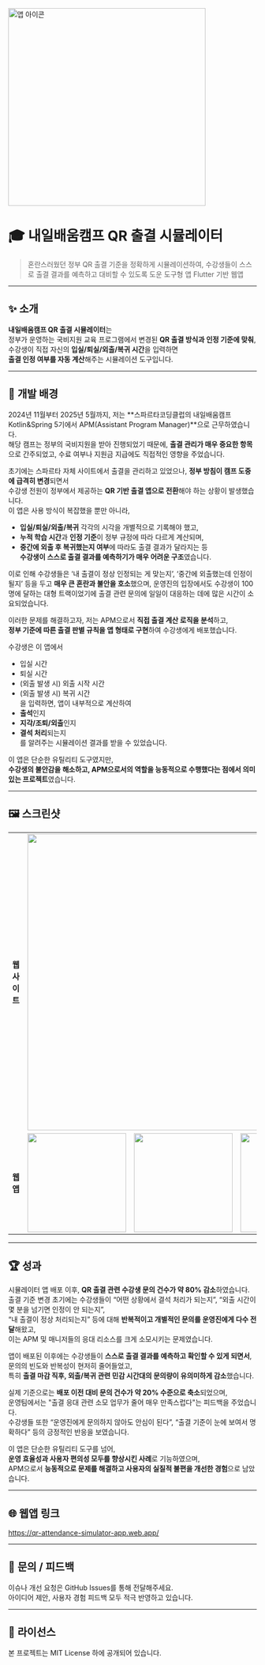<img src="https://github.com/user-attachments/assets/c7700eac-11a9-4f02-976e-4f0bb3df254c" alt="앱 아이콘" width="400"/>

# 🎓 내일배움캠프 QR 출결 시뮬레이터

> 혼란스러웠던 정부 QR 출결 기준을 정확하게 시뮬레이션하여, 수강생들이 스스로 출결 결과를 예측하고 대비할 수 있도록 도운 도구형 앱
> Flutter 기반 웹앱

---

## ✨ 소개

**내일배움캠프 QR 출결 시뮬레이터**는  
정부가 운영하는 국비지원 교육 프로그램에서 변경된 **QR 출결 방식과 인정 기준에 맞춰**,  
수강생이 직접 자신의 **입실/퇴실/외출/복귀 시간**을 입력하면  
**출결 인정 여부를 자동 계산**해주는 시뮬레이션 도구입니다.

---

## 🎯 개발 배경

2024년 11월부터 2025년 5월까지, 저는 **스파르타코딩클럽의 내일배움캠프 Kotlin&Spring 5기에서 APM(Assistant Program Manager)**으로 근무하였습니다.  
해당 캠프는 정부의 국비지원을 받아 진행되었기 때문에, **출결 관리가 매우 중요한 항목**으로 간주되었고, 수료 여부나 지원금 지급에도 직접적인 영향을 주었습니다.

초기에는 스파르타 자체 사이트에서 출결을 관리하고 있었으나, **정부 방침이 캠프 도중에 급격히 변경**되면서  
수강생 전원이 정부에서 제공하는 **QR 기반 출결 앱으로 전환**해야 하는 상황이 발생했습니다.  
이 앱은 사용 방식이 복잡했을 뿐만 아니라,  
- **입실/퇴실/외출/복귀** 각각의 시각을 개별적으로 기록해야 했고,  
- **누적 학습 시간**과 **인정 기준**이 정부 규정에 따라 다르게 계산되며,  
- **중간에 외출 후 복귀했는지 여부**에 따라도 출결 결과가 달라지는 등  
**수강생이 스스로 출결 결과를 예측하기가 매우 어려운 구조**였습니다.

이로 인해 수강생들은 ‘내 출결이 정상 인정되는 게 맞는지’, ‘중간에 외출했는데 인정이 될지’ 등을 두고 **매우 큰 혼란과 불안을 호소**했으며,
운영진의 입장에서도 수강생이 100명에 달하는 대형 트랙이었기에 출결 관련 문의에 일일이 대응하는 데에 많은 시간이 소요되었습니다.

이러한 문제를 해결하고자, 저는 APM으로서 **직접 출결 계산 로직을 분석**하고,  
**정부 기준에 따른 출결 판별 규칙을 앱 형태로 구현**하여 수강생에게 배포했습니다.

수강생은 이 앱에서  
- 입실 시간  
- 퇴실 시간  
- (외출 발생 시) 외출 시작 시간  
- (외출 발생 시) 복귀 시간  
을 입력하면, 앱이 내부적으로 계산하여  
- **출석**인지  
- **지각/조퇴/외출**인지  
- **결석 처리**되는지  
를 알려주는 시뮬레이션 결과를 받을 수 있었습니다.

이 앱은 단순한 유틸리티 도구였지만,  
**수강생의 불안감을 해소하고, APM으로서의 역할을 능동적으로 수행했다는 점에서 의미 있는 프로젝트**였습니다.

---

## 🖼 스크린샷

<table>
  <tr>
    <td><strong>웹사이트</strong></td>
    <td colspan="3"><img src="https://github.com/user-attachments/assets/6548d929-0698-4410-a4aa-5ee3e7fd731f" width="600"/></td>
  </tr>
  <tr>
    <td><strong>웹앱</strong></td>
    <td><img src="https://github.com/user-attachments/assets/f7613e2a-9d52-4e3d-8946-34c8aad4c08e" width="200"/></td>
    <td><img src="https://github.com/user-attachments/assets/754bcef7-b2ed-44ee-af9a-8c4c2aab9a42" width="200"/></td>
    <td><img src="https://github.com/user-attachments/assets/838b6364-89a5-4386-85f8-3b1d032d4c65" width="200"/></td>
  </tr>
</table>

---

## 🏆 성과

시뮬레이터 앱 배포 이후, **QR 출결 관련 수강생 문의 건수가 약 80% 감소**하였습니다.  
출결 기준 변경 초기에는 수강생들이 “어떤 상황에서 결석 처리가 되는지”, “외출 시간이 몇 분을 넘기면 인정이 안 되는지”,  
“내 출결이 정상 처리되는지” 등에 대해 **반복적이고 개별적인 문의를 운영진에게 다수 전달**해왔고,  
이는 APM 및 매니저들의 응대 리소스를 크게 소모시키는 문제였습니다.

앱이 배포된 이후에는 수강생들이 **스스로 출결 결과를 예측하고 확인할 수 있게 되면서**,  
문의의 빈도와 반복성이 현저히 줄어들었고,  
특히 **출결 마감 직후, 외출/복귀 관련 민감 시간대의 문의량이 유의미하게 감소**했습니다.

실제 기준으로는 **배포 이전 대비 문의 건수가 약 20% 수준으로 축소**되었으며,  
운영팀에서는 "출결 응대 관련 소모 업무가 줄어 매우 만족스럽다"는 피드백을 주었습니다.  
수강생들 또한 “운영진에게 문의하지 않아도 안심이 된다”, “출결 기준이 눈에 보여서 명확하다” 등의 긍정적인 반응을 보였습니다.

이 앱은 단순한 유틸리티 도구를 넘어,  
**운영 효율성과 사용자 편의성 모두를 향상시킨 사례**로 기능하였으며,  
APM으로서 **능동적으로 문제를 해결하고 사용자의 실질적 불편을 개선한 경험**으로 남았습니다.

---

## 🌐 웹앱 링크
https://qr-attendance-simulator-app.web.app/

---

## 📌 문의 / 피드백

이슈나 개선 요청은 GitHub Issues를 통해 전달해주세요.  
아이디어 제안, 사용자 경험 피드백 모두 적극 반영하고 있습니다.

---

## 📝 라이선스

본 프로젝트는 MIT License 하에 공개되어 있습니다.

